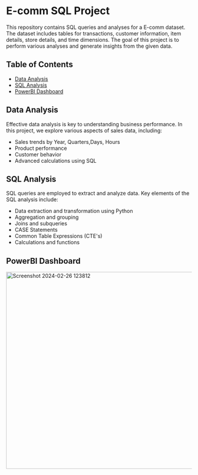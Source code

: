 # E-comm SQL Project

This repository contains SQL queries and analyses for a E-comm dataset. The dataset includes tables for transactions, customer information, item details, store details, and time dimensions. The goal of this project is to perform various analyses and generate insights from the given data.

## Table of Contents
- [Data Analysis](#data-analysis)
- [SQL Analysis](#sql-analysis)
- [PowerBI Dashboard](#Powerni-dashboard)

## Data Analysis

Effective data analysis is key to understanding business performance. In this project, we explore various aspects of sales data, including:

- Sales trends by Year, Quarters,Days, Hours
- Product performance
- Customer behavior
- Advanced calculations using SQL

## SQL Analysis

SQL queries are employed to extract and analyze data. Key elements of the SQL analysis include:
- Data extraction and transformation
  using Python
- Aggregation and grouping
- Joins and subqueries
- CASE Statements
- Common Table Expressions (CTE's)
- Calculations and functions

## PowerBI Dashboard
<img width="534" alt="Screenshot 2024-02-26 123812" src="https://github.com/rahulbytes/E-Comm-SQL-Project/assets/142666454/4eb93ebe-cb3a-4ba7-a0bf-9cd8746e94f9">

